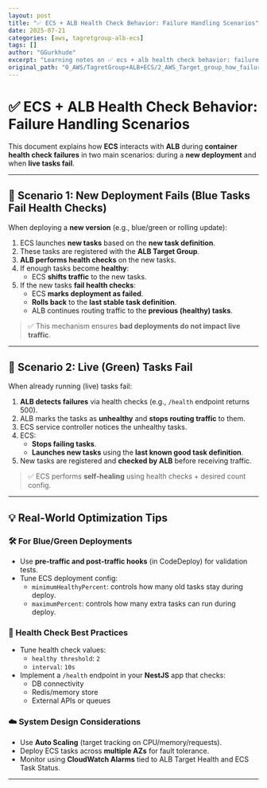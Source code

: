 ```yaml
---
layout: post
title: "✅ ECS + ALB Health Check Behavior: Failure Handling Scenarios"
date: 2025-07-21
categories: [aws, tagretgroup-alb-ecs]
tags: []
author: "GGurkhude"
excerpt: "Learning notes on ✅ ecs + alb health check behavior: failure handling scenarios"
original_path: "0_AWS/TagretGroup+ALB+ECS/2_AWS_Target_group_how_failure_handles_.md"
---
```


# ✅ ECS + ALB Health Check Behavior: Failure Handling Scenarios

This document explains how **ECS** interacts with **ALB** during **container health check failures** in two main scenarios: during a **new deployment** and when **live tasks fail**.

---

## 🔹 Scenario 1: New Deployment Fails (Blue Tasks Fail Health Checks)

When deploying a **new version** (e.g., blue/green or rolling update):

1. ECS launches **new tasks** based on the **new task definition**.
2. These tasks are registered with the **ALB Target Group**.
3. **ALB performs health checks** on the new tasks.
4. If enough tasks become **healthy**:
   - ECS **shifts traffic** to the new tasks.
5. If the new tasks **fail health checks**:
   - ECS **marks deployment as failed**.
   - **Rolls back** to the **last stable task definition**.
   - ALB continues routing traffic to the **previous (healthy) tasks**.

> ✅ This mechanism ensures **bad deployments do not impact live traffic**.

---

## 🔸 Scenario 2: Live (Green) Tasks Fail

When already running (live) tasks fail:

1. **ALB detects failures** via health checks (e.g., `/health` endpoint returns 500).
2. ALB marks the tasks as **unhealthy** and **stops routing traffic** to them.
3. ECS service controller notices the unhealthy tasks.
4. ECS:
   - **Stops failing tasks**.
   - **Launches new tasks** using the **last known good task definition**.
5. New tasks are registered and **checked by ALB** before receiving traffic.

> ✅ ECS performs **self-healing** using health checks + desired count config.

---

## 💡 Real-World Optimization Tips

### 🛠 For Blue/Green Deployments
- Use **pre-traffic and post-traffic hooks** (in CodeDeploy) for validation tests.
- Tune ECS deployment config:
  - `minimumHealthyPercent`: controls how many old tasks stay during deploy.
  - `maximumPercent`: controls how many extra tasks can run during deploy.

### 📏 Health Check Best Practices
- Tune health check values:
  - `healthy threshold`: `2`
  - `interval`: `10s`
- Implement a `/health` endpoint in your **NestJS** app that checks:
  - DB connectivity
  - Redis/memory store
  - External APIs or queues

### ☁️ System Design Considerations
- Use **Auto Scaling** (target tracking on CPU/memory/requests).
- Deploy ECS tasks across **multiple AZs** for fault tolerance.
- Monitor using **CloudWatch Alarms** tied to ALB Target Health and ECS Task Status.

---


